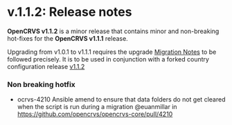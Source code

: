 # v.1.1.2: Release notes

**OpenCRVS v1.1.2** is a minor release that contains minor and non-breaking hot-fixes for the **OpenCRVS v1.1.1** release.

Upgrading from v1.0.1 to v1.1.1 requires the upgrade [Migration Notes](broken-reference) to be followed precisely. It is to be used in conjunction with a forked country configuration release [v1.1.2](https://github.com/opencrvs/opencrvs-farajaland/releases/tag/v1.1.2)

### Non breaking hotfix

* ocrvs-4210 Ansible amend to ensure that data folders do not get cleared when the script is run during a migration @euanmillar in https://github.com/opencrvs/opencrvs-core/pull/4210

